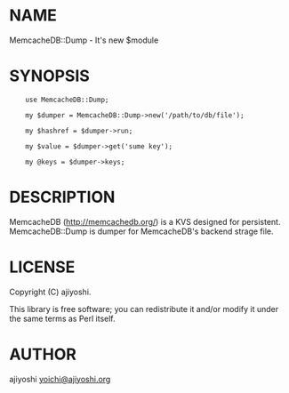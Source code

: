 # NAME

MemcacheDB::Dump - It's new $module

# SYNOPSIS

```
    use MemcacheDB::Dump;

    my $dumper = MemcacheDB::Dump->new('/path/to/db/file');

    my $hashref = $dumper->run;

    my $value = $dumper->get('sume key');

    my @keys = $dumper->keys;
```

# DESCRIPTION

MemcacheDB (http://memcachedb.org/) is a KVS designed for persistent.
MemcacheDB::Dump is dumper for MemcacheDB's backend strage file.

# LICENSE

Copyright (C) ajiyoshi.

This library is free software; you can redistribute it and/or modify
it under the same terms as Perl itself.

# AUTHOR

ajiyoshi <yoichi@ajiyoshi.org>
